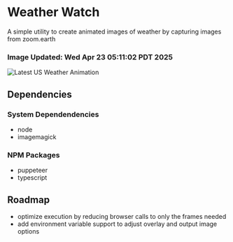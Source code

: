 # Weather Watch

A simple utility to create animated images of weather by capturing images from zoom.earth

### Image Updated: Wed Apr 23 05:11:02 PDT 2025

![Latest US Weather Animation](animations/2025-04-23.webp)

## Dependencies
### System Dependendencies
* node
* imagemagick
### NPM Packages
* puppeteer
* typescript

## Roadmap
* optimize execution by reducing browser calls to only the frames needed
* add environment variable support to adjust overlay and output image options
